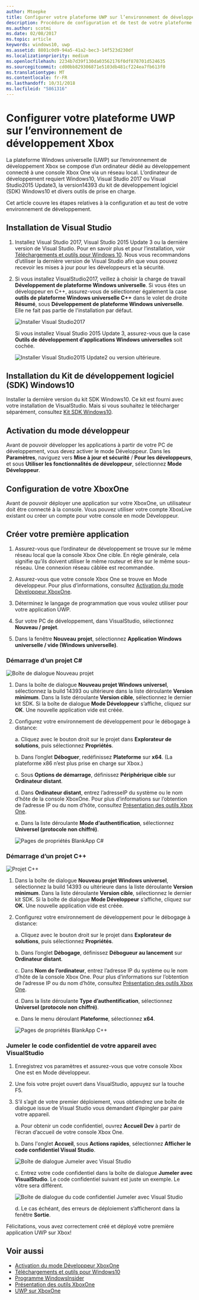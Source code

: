 ```yaml
---
author: Mtoepke
title: Configurer votre plateforme UWP sur l’environnement de développement Xbox
description: Procédure de configuration et de test de votre plateforme Windows universelle sur l’environnement de développement Xbox.
ms.author: scotmi
ms.date: 02/08/2017
ms.topic: article
keywords: windows10, uwp
ms.assetid: 8801c0d9-94a5-41a2-bec3-14f523d230df
ms.localizationpriority: medium
ms.openlocfilehash: 2234b7d39f130da03562176f0df878701d524635
ms.sourcegitcommit: cd00bb829306871e5103db481cf224ea7fb613f0
ms.translationtype: MT
ms.contentlocale: fr-FR
ms.lasthandoff: 10/31/2018
ms.locfileid: "5861316"
---
```

# <a name="set-up-your-uwp-on-xbox-development-environment"></a>Configurer votre plateforme UWP sur l’environnement de développement Xbox

La plateforme Windows universelle (UWP) sur l’environnement de développement Xbox se compose d’un ordinateur dédié au développement connecté à une console Xbox One via un réseau local.
L’ordinateur de développement requiert Windows10, Visual Studio 2017 ou Visual Studio2015 Update3, la version14393 du kit de développement logiciel (SDK) Windows10 et divers outils de prise en charge.


Cet article couvre les étapes relatives à la configuration et au test de votre environnement de développement.

## <a name="visual-studio-setup"></a>Installation de Visual Studio

1. Installez Visual Studio 2017, Visual Studio 2015 Update 3 ou la dernière version de Visual Studio. Pour en savoir plus et pour l’installation, voir [Téléchargements et outils pour Windows 10](https://dev.windows.com/downloads). Nous vous recommandons d’utiliser la dernière version de Visual Studio afin que vous pouvez recevoir les mises à jour pour les développeurs et la sécurité.

2. Si vous installez VisualStudio2017, veillez à choisir la charge de travail **Développement de plateforme Windows universelle**. Si vous êtes un développeur en C++, assurez-vous de sélectionner également la case **outils de plateforme Windows universelle C++** dans le volet de droite **Résumé**, sous **Développement de plateforme Windows universelle**. Elle ne fait pas partie de l'installation par défaut.

    ![Installer Visual Studio2017](images/development-environment-setup-1.png)

    Si vous installez Visual Studio 2015 Update 3, assurez-vous que la case **Outils de développement d’applications Windows universelles** soit cochée.

    ![Installer Visual Studio2015 Update2 ou version ultérieure.](images/vs_install_tools.png)

## <a name="windows-10-sdk-setup"></a>Installation du Kit de développement logiciel (SDK) Windows10

Installer la dernière version du kit SDK Windows10. Ce kit est fourni avec votre installation de VisualStudio. Mais si vous souhaitez le télécharger séparément, consultez [Kit SDK Windows10](https://developer.microsoft.com/windows/downloads/windows-10-sdk).


## <a name="enabling-developer-mode"></a>Activation du mode développeur

Avant de pouvoir développer les applications à partir de votre PC de développement, vous devez activer le mode Développeur. Dans les **Paramètres**, naviguez vers **Mise à jour et sécurité** / **Pour les développeurs**, et sous **Utiliser les fonctionnalités de développeur**, sélectionnez **Mode Développeur**.

## <a name="setting-up-your-xbox-one"></a>Configuration de votre XboxOne

Avant de pouvoir déployer une application sur votre XboxOne, un utilisateur doit être connecté à la console. Vous pouvez utiliser votre compte XboxLive existant ou créer un compte pour votre console en mode Développeur. 

## <a name="create-your-first-app"></a>Créer votre première application

1. Assurez-vous que l’ordinateur de développement se trouve sur le même réseau local que la console Xbox One cible. En règle générale, cela signifie qu’ils doivent utiliser le même routeur et être sur le même sous-réseau. Une connexion réseau câblée est recommandée.

2. Assurez-vous que votre console Xbox One se trouve en Mode développeur.  Pour plus d’informations, consultez [Activation du mode Développeur XboxOne](devkit-activation.md).

3. Déterminez le langage de programmation que vous voulez utiliser pour votre application UWP.

4. Sur votre PC de développement, dans VisualStudio, sélectionnez **Nouveau / projet**.

5. Dans la fenêtre **Nouveau projet**, sélectionnez **Application Windows universelle / vide (Windows universelle)**.

### <a name="starting-a-c-project"></a>Démarrage d’un projet C#

  ![Boîte de dialogue Nouveau projet](images/development-environment-setup-2.png)

1. Dans la boîte de dialogue **Nouveau projet Windows universel**, sélectionnez la build 14393 ou ultérieure dans la liste déroulante **Version minimum**. Dans la liste déroulante **Version cible**, sélectionnez le dernier kit SDK. Si la boîte de dialogue **Mode Développeur** s’affiche, cliquez sur **OK**. Une nouvelle application vide est créée.

2. Configurez votre environnement de développement pour le débogage à distance:

    a. Cliquez avec le bouton droit sur le projet dans **Explorateur de solutions**, puis sélectionnez **Propriétés**.

    b. Dans l’onglet **Déboguer**, redéfinissez **Plateforme** sur **x64**. (La plateforme x86 n’est plus prise en charge sur Xbox.)

    c. Sous **Options de démarrage**, définissez **Périphérique cible** sur **Ordinateur distant**.

    d. Dans **Ordinateur distant**, entrez l’adresseIP du système ou le nom d’hôte de la console XboxOne. Pour plus d’informations sur l’obtention de l’adresse IP ou du nom d’hôte, consultez [Présentation des outils Xbox One](introduction-to-xbox-tools.md).

    e. Dans la liste déroulante **Mode d’authentification**, sélectionnez **Universel (protocole non chiffré)**.

    ![Pages de propriétés BlankApp C#](images/vs_remote.jpg)

### <a name="starting-a-c-project"></a>Démarrage d’un projet C++

  ![Projet C++](images/development-environment-setup-3.png)

1. Dans la boîte de dialogue **Nouveau projet Windows universel**, sélectionnez la build 14393 ou ultérieure dans la liste déroulante **Version minimum**. Dans la liste déroulante **Version cible**, sélectionnez le dernier kit SDK. Si la boîte de dialogue **Mode Développeur** s’affiche, cliquez sur **OK**. Une nouvelle application vide est créée.

2. Configurez votre environnement de développement pour le débogage à distance:

   a. Cliquez avec le bouton droit sur le projet dans **Explorateur de solutions**, puis sélectionnez **Propriétés**.

   b. Dans l’onglet **Débogage**, définissez **Débogueur au lancement** sur **Ordinateur distant**.

   c. Dans **Nom de l’ordinateur**, entrez l’adresse IP du système ou le nom d’hôte de la console Xbox One. Pour plus d’informations sur l’obtention de l’adresse IP ou du nom d’hôte, consultez [Présentation des outils Xbox One](introduction-to-xbox-tools.md).

   d. Dans la liste déroulante **Type d’authentification**, sélectionnez **Universel (protocole non chiffré)**.

   e. Dans le menu déroulant **Plateforme**, sélectionnez **x64**.

    ![Pages de propriétés BlankApp C++](images/development-environment-setup-4.png)

### <a name="pin-pair-your-device-with-visual-studio"></a>Jumeler le code confidentiel de votre appareil avec VisualStudio

1. Enregistrez vos paramètres et assurez-vous que votre console Xbox One est en Mode développeur.

2. Une fois votre projet ouvert dans VisualStudio, appuyez sur la touche F5.

3. S’il s’agit de votre premier déploiement, vous obtiendrez une boîte de dialogue issue de Visual Studio vous demandant d’épingler par paire votre appareil.

    a. Pour obtenir un code confidentiel, ouvrez **Accueil Dev** à partir de l’écran d’accueil de votre console Xbox One.

    b. Dans l'onglet **Accueil**, sous **Actions rapides**, sélectionnez **Afficher le code confidentiel Visual Studio**.
  
    ![Boîte de dialogue Jumeler avec Visual Studio](images/development-environment-setup-5.png)

    c. Entrez votre code confidentiel dans la boîte de dialogue **Jumeler avec VisualStudio**. Le code confidentiel suivant est juste un exemple. Le vôtre sera différent.

    ![Boîte de dialogue du code confidentiel Jumeler avec Visual Studio](images/devhome_pin.png)

    d. Le cas échéant, des erreurs de déploiement s’afficheront dans la fenêtre **Sortie**.

Félicitations, vous avez correctement créé et déployé votre première application UWP sur Xbox!

## <a name="see-also"></a>Voir aussi
- [Activation du mode Développeur XboxOne](devkit-activation.md)  
- [Téléchargements et outils pour Windows10](https://dev.windows.com/downloads)  
- [Programme WindowsInsider](http://go.microsoft.com/fwlink/?LinkId=780552)  
- [Présentation des outils XboxOne](introduction-to-xbox-tools.md) 
- [UWP sur XboxOne](index.md)